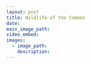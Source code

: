 ```yaml
---
layout: post
title: Wildlife of the Common
date:
main_image_path:
video_embed:
images:
  - image_path:
    description:
---
```

